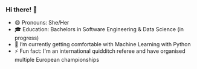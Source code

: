 ### Hi there! 👋

- 😄 Pronouns: She/Her
- 🎓 Education: Bachelors in Software Engineering & Data Science (in progress)
- 🌱 I’m currently getting comfortable with Machine Learning with Python
- ⚡ Fun fact: I'm an international quidditch referee and have organised multiple European championships
